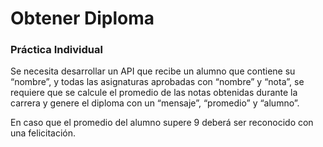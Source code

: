 # Obtener Diploma


### Práctica Individual

Se necesita desarrollar un API que recibe un alumno que contiene su “nombre”, y
todas las asignaturas aprobadas con “nombre” y “nota”, se requiere que se calcule el
promedio de las notas obtenidas durante la carrera y genere el diploma con un
“mensaje”, “promedio” y “alumno”.

En caso que el promedio del alumno supere 9 deberá ser reconocido con una
felicitación.